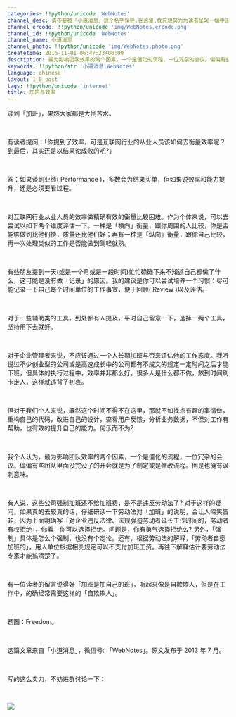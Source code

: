 ```yaml
---
categories: !!python/unicode 'WebNotes'
channel_desc: 请不要被「小道消息」这个名字误导.在这里,我只想努力为读者呈现一幅中国互联网的清明上河图.
channel_ercode: !!python/unicode 'img/WebNotes.ercode.png'
channel_id: !!python/unicode 'WebNotes'
channel_name: 小道消息
channel_photo: !!python/unicode 'img/WebNotes.photo.png'
createtime: 2016-11-01 06:47:23+00:00
description: 最为影响团队效率的两个因素，一个是僵化的流程，一位冗杂的会议。偏偏有些团队里面没完没了的开会就是为了制定或是修改流程。
keywords: !!python/str '小道消息,WebNotes'
language: chinese
layout: 1_0_post
tags: !!python/unicode 'internet'
title: 加班与效率
---
```

<div class="rich_media_content" id="js_content">
<p>
         谈到「加班」，果然大家都是大倒苦水。
        </p>
<p>
<br/>
</p>
<p>
         有读者提问：「你提到了效率，可是互联网行业的从业人员该如何去衡量效率呢？到最后，其实还是以结果论成败的吧?」
        </p>
<p>
<br/>
</p>
<p>
         答：如果谈到业绩( Performance )，多数会为结果买单，但如果说效率和能力提升，还是必须要看过程。
        </p>
<p>
<br/>
</p>
<p>
         对互联网行业从业人员的效率做精确有效的衡量比较困难。作为个体来说，可以去尝试以如下两个维度评估一下。一种是「横向」衡量，跟你周围的人比较，你是否能够做到比他们快，质量还比他们好；再有一种是「纵向」衡量，跟你自己比较，再一次处理类似的工作是否能做到驾轻就熟。
        </p>
<p>
<br/>
</p>
<p>
         有些朋友提到一天(或是一个月或是一段时间)忙忙碌碌下来不知道自己都做了什么，这可能是没有做「记录」的原因。我的建议是你可以尝试培养一个习惯：尽可能记录一下自己每个时间单位的工作事宜，便于回顾( Review )以及评估。
        </p>
<p>
<br/>
</p>
<p>
         对于一些辅助类的工具，到处都有人提及，平时自己留意一下，选择一两个工具，坚持用下去就好。
        </p>
<p>
<br/>
</p>
<p>
         对于企业管理者来说，不应该通过一个人长期加班与否来评估他的工作态度。我听说过不少创业型的公司或是高速成长中的公司都有不成文的规定一定时间之后才能下班，但具体的执行过程中，效率并非那么好。很多人是什么都不做，熬到时间刷卡走人，这样就违背了初衷。
        </p>
<p>
<br/>
</p>
<p>
         但对于我们个人来说，既然这个时间不得不在这里，那就不如找点有趣的事情做，重构自己的代码，改进自己的设计，查看用户反馈，分析业务数据，不但对工作有帮助，也有效的提升自己的能力。何乐而不为?
        </p>
<p>
<br/>
</p>
<p>
         我个人认为，最为影响团队效率的两个因素，一个是僵化的流程，一位冗杂的会议。偏偏有些团队里面没完没了的开会就是为了制定或是修改流程。倒是也挺有讽刺意味。
        </p>
<p>
<br/>
</p>
<p>
         有人说，这些公司强制加班还不给加班费，是不是违反劳动法了? 对于这样的疑问，如果真的去较真的话，仔细研读一下劳动法对「加班」的说明，会让人啼笑皆非，因为上面明确写「对企业违反法律、法规强迫劳动者延长工作时间的，劳动者有权拒绝」，你看，你可以选择拒绝。问题是，你有勇气选择拒绝么? 另外，「强制」具体是怎么个强制，也没有个定论。还有，根据劳动法的解释，「劳动者自愿加班的」，用人单位根据相关规定可以不支付加班工资。再往下解释估计要劳动法专家才能搞清楚了。
        </p>
<p>
<br/>
</p>
<p>
         有一位读者的留言说得好「加班是加自己的班」，听起来像是自欺欺人，但是在工作中，的确经常需要这样的「自欺欺人」。
        </p>
<p>
<br/>
</p>
<p>
         题图：Freedom。
        </p>
<p>
<br/>
</p>
<p>
         这篇文章来自「小道消息」，微信号: 「WebNotes」。原文发布于 2013 年 7 月。
        </p>
<p>
<br/>
</p>
<p>
         写的这么卖力，不妨进群讨论一下：
        </p>
<p>
<br/>
</p>
<p>
<img data-ratio="1.4340101522842639" data-s="300,640" data-src="" data-type="png" data-w="1182" src="{{ '/img/ow5rEn8QGlFkScPichQxFGLc09icyoebqDgvBawIlzf2XxYVPL8ZEHibc3psOIBgFWvhlzs1WqTaVPCXJoUckAByQ.png' | prepend: site.img | replace: '//','/' }}"/>
<br/>
</p>
</div>